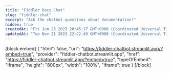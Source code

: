 ```yaml
---
title: "Fiddler Docs Chat"
slug: "fiddler-chat"
excerpt: "Ask the chatbot questions about documentation!"
hidden: true
createdAt: "Fri Jun 23 2023 20:45:17 GMT+0000 (Coordinated Universal Time)"
updatedAt: "Tue Nov 21 2023 22:22:49 GMT+0000 (Coordinated Universal Time)"
---
```

[block:embed]
{
  "html": false,
  "url": "https://fiddler-chatbot.streamlit.app/?embed=true",
  "provider": "fiddler-chatbot.streamlit.app",
  "href": "https://fiddler-chatbot.streamlit.app/?embed=true",
  "typeOfEmbed": "iframe",
  "height": "800px",
  "width": "100%",
  "iframe": true
}
[/block]